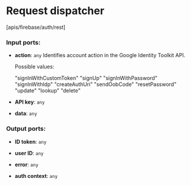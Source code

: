 # Request dispatcher

[apis/firebase/auth/rest]

### Input ports:

* __action__: `any`
    Identifies account action in the Google Identity Toolkit API.
    
    Possible values:
    
    "signInWithCustomToken"
    "signUp"
    "signInWithPassword"
    "signInWithIdp"
    "createAuthUri"
    "sendOobCode"
    "resetPassword"
    "update"
    "lookup"
    "delete"



* __API key__: `any`


* __data__: `any`


### Output ports:

* __ID token__: `any`


* __user ID__: `any`


* __error__: `any`


* __auth context__: `any`


